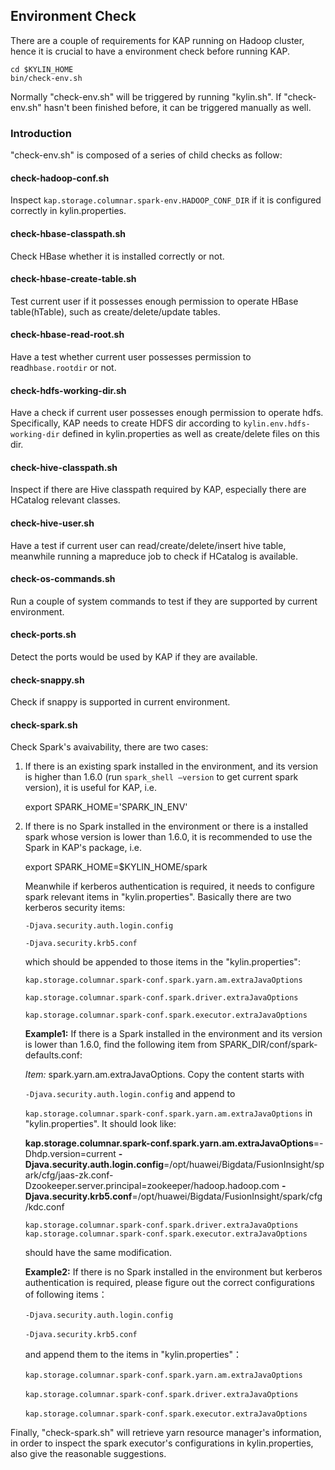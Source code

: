 ## Environment Check

There are a couple of requirements for KAP running on Hadoop cluster, hence it is crucial to have a environment check before running KAP.

```
cd $KYLIN_HOME
bin/check-env.sh
```

Normally "check-env.sh" will be triggered by running "kylin.sh". If "check-env.sh" hasn't been finished before, it can be triggered manually as well.

### Introduction

"check-env.sh" is composed of a series of child checks as follow:

#### **check-hadoop-conf.sh**

Inspect `kap.storage.columnar.spark-env.HADOOP_CONF_DIR` if it is configured correctly in kylin.properties.

#### **check-hbase-classpath.sh**

Check HBase whether it is installed correctly or not.

#### **check-hbase-create-table.sh**

Test current user if it possesses enough permission to operate HBase table(hTable), such as create/delete/update tables.

#### **check-hbase-read-root.sh**

Have a test whether current user possesses permission to read`hbase.rootdir` or not.

#### **check-hdfs-working-dir.sh**

Have a check if current user possesses enough permission to operate hdfs. Specifically, KAP needs to create HDFS dir according to `kylin.env.hdfs-working-dir` defined in kylin.properties as well as create/delete files on this dir.

#### **check-hive-classpath.sh**

Inspect if there are Hive classpath required by KAP, especially there are HCatalog relevant classes.

#### **check-hive-user.sh**

Have a test if current user can read/create/delete/insert hive table, meanwhile running a mapreduce job to check if HCatalog is available.

#### **check-os-commands.sh**

Run a couple of system commands to test if they are supported by current environment.

#### **check-ports.sh**

Detect the ports would be used by KAP if they are available. 

#### **check-snappy.sh**

Check if snappy is supported in current environment.

#### **check-spark.sh**

Check Spark's avaivability, there are two cases:

1. If there is an existing spark installed in the environment, and its version is higher than 1.6.0 (run `spark_shell —version` to get current spark version), it is useful for KAP, i.e. 

   export SPARK_HOME='SPARK_IN_ENV'

2. If there is no Spark installed in the environment or there is a installed spark whose version is lower than 1.6.0, it is recommended to use the Spark in KAP's package, i.e.

   export SPARK_HOME=$KYLIN_HOME/spark

   Meanwhile if kerberos authentication is required, it needs to configure spark relevant items in "kylin.properties". Basically there are two kerberos security items:

   `-Djava.security.auth.login.config`

   `-Djava.security.krb5.conf`

   which should be appended to those items in the "kylin.properties":

   `kap.storage.columnar.spark-conf.spark.yarn.am.extraJavaOptions`

   `kap.storage.columnar.spark-conf.spark.driver.extraJavaOptions`

   `kap.storage.columnar.spark-conf.spark.executor.extraJavaOptions`

   **Example1:** If there is a Spark installed in the environment and its version is lower than 1.6.0, find the following item from SPARK_DIR/conf/spark-defaults.conf:

   *Item:* spark.yarn.am.extraJavaOptions. Copy the content starts with

   `-Djava.security.auth.login.config` and append to

   `kap.storage.columnar.spark-conf.spark.yarn.am.extraJavaOptions` in "kylin.properties". It should look like:

   **kap.storage.columnar.spark-conf.spark.yarn.am.extraJavaOptions**=-Dhdp.version=current **-Djava.security.auth.login.config**=/opt/huawei/Bigdata/FusionInsight/spark/cfg/jaas-zk.conf-Dzookeeper.server.principal=zookeeper/hadoop.hadoop.com **-Djava.security.krb5.conf**=/opt/huawei/Bigdata/FusionInsight/spark/cfg/kdc.conf

   `kap.storage.columnar.spark-conf.spark.driver.extraJavaOptions`	    `kap.storage.columnar.spark-conf.spark.executor.extraJavaOptions`

   should have the same modification.

   **Example2:**  If there is no Spark installed in the environment but kerberos authentication is required,  please figure out the correct configurations of following items：

   ​`-Djava.security.auth.login.config`

   ​`-Djava.security.krb5.conf`

   ​and append them to the items in "kylin.properties"：

   ​`kap.storage.columnar.spark-conf.spark.yarn.am.extraJavaOptions`

   ​`kap.storage.columnar.spark-conf.spark.driver.extraJavaOptions`

   ​`kap.storage.columnar.spark-conf.spark.executor.extraJavaOptions`

Finally, "check-spark.sh" will retrieve yarn resource manager's information, in order to inspect the spark executor's configurations in kylin.properties, also give the reasonable suggestions.
